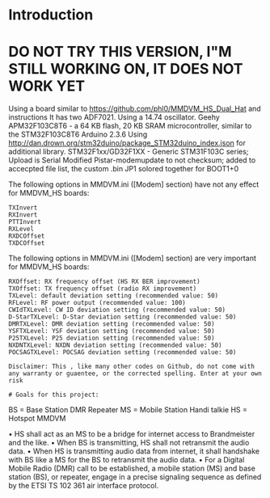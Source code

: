 # Introduction 
# DO NOT TRY THIS VERSION, I"M STILL WORKING ON, IT DOES NOT WORK YET

Using a board similar to https://github.com/phl0/MMDVM_HS_Dual_Hat and instructions
It has two ADF7021. 
Using a 14.74 oscillator. 
Geehy APM32F103C8T6 - a 64 KB flash, 20 KB SRAM microcontroller, similar to the STM32F103C8T6
Arduino 2.3.6
Using http://dan.drown.org/stm32duino/package_STM32duino_index.json for additional library. 
STM32F1xx/GD32F1XX - Generic STM31F103C series; Upload is Serial
Modified Pistar-modemupdate to not checksum; added to accecpted file list, the custom .bin
JP1 solored together for BOOT1+0

The following options in MMDVM.ini ([Modem] section) have not any effect for MMDVM_HS boards:

    TXInvert
    RXInvert
    PTTInvert
    RXLevel
    RXDCOffset
    TXDCOffset

The following options in MMDVM.ini ([Modem] section) are very important for MMDVM_HS boards:

    RXOffset: RX frequency offset (HS RX BER improvement)
    TXOffset: TX frequency offset (radio RX improvement)
    TXLevel: default deviation setting (recommended value: 50)
    RFLevel: RF power output (recommended value: 100)
    CWIdTXLevel: CW ID deviation setting (recommended value: 50)
    D-StarTXLevel: D-Star deviation setting (recommended value: 50)
    DMRTXLevel: DMR deviation setting (recommended value: 50)
    YSFTXLevel: YSF deviation setting (recommended value: 50)
    P25TXLevel: P25 deviation setting (recommended value: 50)
    NXDNTXLevel: NXDN deviation setting (recommended value: 50)
    POCSAGTXLevel: POCSAG deviation setting (recommended value: 50)

    Disclaimer: This , like many other codes on Github, do not come with any warranty or guaentee, or the corrected spelling. Enter at your own risk

    # Goals for this project:
    
BS = Base Station DMR Repeater
MS = Mobile Station Handi talkie
HS = Hotspot MMDVM

•	HS shall act as an MS to be a bridge for internet access to Brandmeister  and the like.
•	When BS is transmitting, HS shall not retransmit the audio data.
•	When HS is transmitting audio data from internet, it shall handshake with BS like a MS for the BS to retransmit the audio data.
•	For a Digital Mobile Radio (DMR) call to be established, a mobile station (MS) and base station (BS), or repeater, engage in a precise signaling sequence as defined by the ETSI TS 102 361 air interface protocol.


    

